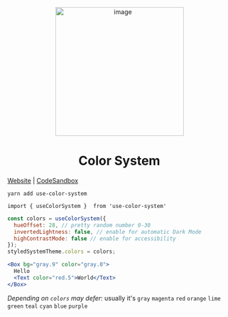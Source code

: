 <p align="center">
  <a href="https://hermanya.github.io/color-system/">
    <img width="289" alt="image" src="https://user-images.githubusercontent.com/2906365/58375176-34e86200-7f1b-11e9-9fc4-1b3bd66adb80.png">

  </a>
</p>
<h1 align="center">
  Color System
</h1>

[Website](https://hermanya.github.io/color-system/) | [CodeSandbox](https://codesandbox.io/s/github/Hermanya/color-system/tree/master/example)

`yarn add use-color-system`

`import { useColorSystem }  from 'use-color-system'`

```jsx
const colors = useColorSystem({
  hueOffset: 28, // pretty random number 0-30
  invertedLightness: false, // enable for automatic Dark Mode
  highContrastMode: false // enable for accessibility
});
styledSystemTheme.colors = colors;
```

```jsx
<Box bg="gray.9" color="gray.0">
  Hello
  <Text color="red.5">World</Text>
</Box>
```

*Depending on `colors` may defer*: usually it's `gray` `magenta` `red`
`orange`
`lime`
`green`
`teal`
`cyan`
`blue`
`purple`
